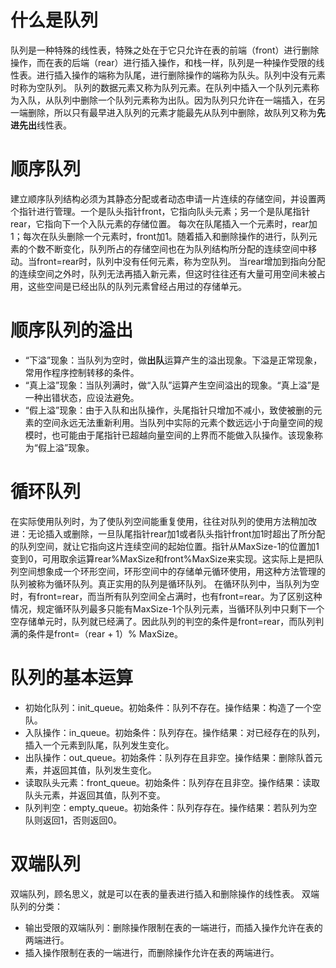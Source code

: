 # 什么是队列
队列是一种特殊的线性表，特殊之处在于它只允许在表的前端（front）进行删除操作，而在表的后端（rear）进行插入操作，和栈一样，队列是一种操作受限的线性表。进行插入操作的端称为队尾，进行删除操作的端称为队头。队列中没有元素时称为空队列。
队列的数据元素又称为队列元素。在队列中插入一个队列元素称为入队，从队列中删除一个队列元素称为出队。因为队列只允许在一端插入，在另一端删除，所以只有最早进入队列的元素才能最先从队列中删除，故队列又称为**先进先出**线性表。
# 顺序队列
建立顺序队列结构必须为其静态分配或者动态申请一片连续的存储空间，并设置两个指针进行管理。一个是队头指针front，它指向队头元素；另一个是队尾指针rear，它指向下一个入队元素的存储位置。
每次在队尾插入一个元素时，rear加1；每次在队头删除一个元素时，front加1。随着插入和删除操作的进行，队列元素的个数不断变化，队列所占的存储空间也在为队列结构所分配的连续空间中移动。当front=rear时，队列中没有任何元素，称为空队列。
当rear增加到指向分配的连续空间之外时，队列无法再插入新元素，但这时往往还有大量可用空间未被占用，这些空间是已经出队的队列元素曾经占用过的存储单元。
# 顺序队列的溢出
+ “下溢”现象：当队列为空时，做**出队**运算产生的溢出现象。下溢是正常现象，常用作程序控制转移的条件。
+ “真上溢”现象：当队列满时，做“入队”运算产生空间溢出的现象。“真上溢”是一种出错状态，应设法避免。
+ “假上溢”现象：由于入队和出队操作，头尾指针只增加不减小，致使被删的元素的空间永远无法重新利用。当队列中实际的元素个数远远小于向量空间的规模时，也可能由于尾指针已超越向量空间的上界而不能做入队操作。该现象称为“假上溢”现象。
# 循环队列
在实际使用队列时，为了使队列空间能重复使用，往往对队列的使用方法稍加改进：无论插入或删除，一旦队尾指针rear加1或者队头指针front加1时超出了所分配的队列空间，就让它指向这片连续空间的起始位置。指针从MaxSize-1的位置加1变到0，可用取余运算rear%MaxSize和front%MaxSize来实现。这实际上是把队列空间想象成一个环形空间，环形空间中的存储单元循环使用，用这种方法管理的队列被称为循环队列。真正实用的队列是循环队列。
在循环队列中，当队列为空时，有front=rear，而当所有队列空间全占满时，也有front=rear。为了区别这种情况，规定循环队列最多只能有MaxSize-1个队列元素，当循环队列中只剩下一个空存储单元时，队列就已经满了。因此队列的判空的条件是front=rear，而队列判满的条件是front=（rear + 1）% MaxSize。
# 队列的基本运算
+ 初始化队列：init_queue。初始条件：队列不存在。操作结果：构造了一个空队。
+ 入队操作：in_queue。初始条件：队列存在。操作结果：对已经存在的队列，插入一个元素到队尾，队列发生变化。
+ 出队操作：out_queue。初始条件：队列存在且非空。操作结果：删除队首元素，并返回其值，队列发生变化。
+ 读取队头元素：front_queue。初始条件：队列存在且非空。操作结果：读取队头元素，并返回其值，队列不变。
+ 队列判空：empty_queue。初始条件：队列存存在。操作结果：若队列为空队则返回1，否则返回0。
# 双端队列
双端队列，顾名思义，就是可以在表的量表进行插入和删除操作的线性表。
双端队列的分类：
+ 输出受限的双端队列：删除操作限制在表的一端进行，而插入操作允许在表的两端进行。
+ 插入操作限制在表的一端进行，而删除操作允许在表的两端进行。
